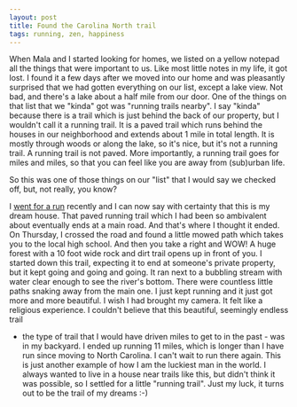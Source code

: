 ```yaml
---
layout: post
title: Found the Carolina North trail
tags: running, zen, happiness
---
```


When Mala and I started looking for homes, we listed on a yellow notepad
all the things that were important to us. Like most little notes in my
life, it got lost. I found it a few days after we moved into our home and
was pleasantly surprised that we had gotten everything on our list, except
a lake view. Not bad, and there's a lake about a half mile from our
door. One of the things on that list that we "kinda" got was "running
trails nearby". I say "kinda" because there is a trail which is just behind
the back of our property, but I wouldn't call it a running trail. It is a
paved trail which runs behind the houses in our neighborhood and extends
about 1 mile in total length. It is mostly through woods or along the lake,
so it's nice, but it's not a running trail. A running trail is not
paved. More importantly, a running trail goes for miles and miles, so that
you can feel like you are away from (sub)urban life.

So this was one of those things on our "list" that I would say we checked
off, but, not really, you know?

I [went for a run](http://twitter.com/vkurup/status/4533018776) recently
and I can now say with certainty that this is my dream house. That paved
running trail which I had been so ambivalent about eventually ends at a
main road. And that's where I thought it ended. On Thursday, I crossed the
road and found a little mowed path which takes you to the local high
school. And then you take a right and WOW! A huge forest with a 10 foot
wide rock and dirt trail opens up in front of you. I started down this
trail, expecting it to end at someone's private property, but it kept going
and going and going. It ran next to a bubbling stream with water clear
enough to see the river's bottom. There were countless little paths snaking
away from the main one. I just kept running and it just got more and more
beautiful. I wish I had brought my camera. It felt like a religious
experience. I couldn't believe that this beautiful, seemingly endless trail
- the type of trail that I would have driven miles to get to in the past -
was in my backyard. I ended up running 11 miles, which is longer than I
have run since moving to North Carolina. I can't wait to run there
again. This is just another example of how I am the luckiest man in the
world. I always wanted to live in a house near trails like this, but didn't
think it was possible, so I settled for a little "running trail". Just my
luck, it turns out to be the trail of my dreams :-)
